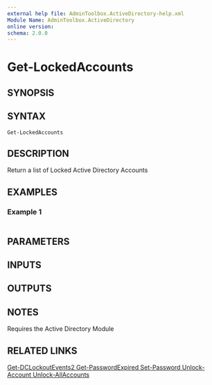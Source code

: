 ```yaml
---
external help file: AdminToolbox.ActiveDirectory-help.xml
Module Name: AdminToolbox.ActiveDirectory
online version:
schema: 2.0.0
---
```


# Get-LockedAccounts

## SYNOPSIS

## SYNTAX

```
Get-LockedAccounts
```

## DESCRIPTION
Return a list of Locked Active Directory Accounts

## EXAMPLES

### Example 1
```powershell

```



## PARAMETERS

## INPUTS

## OUTPUTS

## NOTES
Requires the Active Directory Module

## RELATED LINKS

[Get-DCLockoutEvents2
Get-PasswordExpired
Set-Password
Unlock-Account
Unlock-AllAccounts]()

